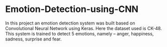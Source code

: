 # Emotion-Detection-using-CNN
In this project an emotion detection system was built based on Convolutional Neural Network  using Keras. Here the dataset used is CK-48. This system is trained to detect 5 emotions,  namely – anger, happiness, sadness, surprise and fear.
